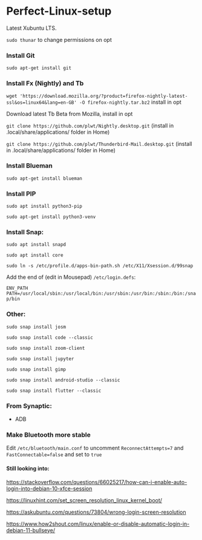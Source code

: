 # Perfect-Linux-setup

Latest Xubuntu LTS.

```sudo thunar``` to change permissions on opt


### Install Git

```sudo apt-get install git```


### Install Fx (Nightly) and Tb

```wget 'https://download.mozilla.org/?product=firefox-nightly-latest-ssl&os=linux64&lang=en-GB' -O firefox-nightly.tar.bz2``` install in opt

Download latest Tb Beta from Mozilla, install in opt

```git clone https://github.com/plwt/Nightly.desktop.git``` (install in .local/share/applications/ folder in Home)

```git clone https://github.com/plwt/Thunderbird-Mail.desktop.git``` (install in .local/share/applications/ folder in Home)


### Install Blueman

```sudo apt-get install blueman```


### Install PIP

```sudo apt install python3-pip```

```sudo apt-get install python3-venv```


### Install Snap:

```sudo apt install snapd```

```sudo apt install core```

```sudo ln -s /etc/profile.d/apps-bin-path.sh /etc/X11/Xsession.d/99snap```

Add the end of (edit in Mousepad) ```/etc/login.defs```:

```ENV_PATH PATH=/usr/local/sbin:/usr/local/bin:/usr/sbin:/usr/bin:/sbin:/bin:/snap/bin```

### Other:

```sudo snap install josm```

```sudo snap install code --classic```

```sudo snap install zoom-client```

```sudo snap install jupyter```

```sudo snap install gimp```

```sudo snap install android-studio --classic```

```sudo snap install flutter --classic```


### From Synaptic:

* ADB


### Make Bluetooth more stable

Edit ```/etc/bluetooth/main.conf``` to uncomment ```ReconnectAttempts=7``` and ```FastConnectable=false``` and set to ```true``` 


#### Still looking into:

https://stackoverflow.com/questions/66025217/how-can-i-enable-auto-login-into-debian-10-xfce-session

https://linuxhint.com/set_screen_resolution_linux_kernel_boot/

https://askubuntu.com/questions/73804/wrong-login-screen-resolution

https://www.how2shout.com/linux/enable-or-disable-automatic-login-in-debian-11-bullseye/

